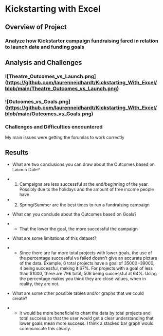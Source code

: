 # Kickstarting with Excel

## Overview of Project

### Analyze how Kickstarter campaign fundraising fared in relation to launch date and funding goals

## Analysis and Challenges

### ![Theatre_Outcomes_vs_Launch.png] (https://github.com/laurenneidhardt/Kickstarting_With_Excel/blob/main/Theatre_Outcomes_vs_Launch.png)

### ![Outcomes_vs_Goals.png] (https://github.com/laurenneidhardt/Kickstarting_With_Excel/blob/main/Outcomes_vs_Goals.png)

### Challenges and Difficulties encountered
My main issues were getting the forumlas to work correctly

## Results

- What are two conclusions you can draw about the Outcomes based on Launch Date? 
-   1. Campaigns are less successful at the end/beginning of the year. Possibly due to the holidays and the amount of free income people have 
-   2. Spring/Summer are the best times to run a fundraising campaign

- What can you conclude about the Outcomes based on Goals? 
- * That the lower the goal, the more successful the campaign

- What are some limitations of this dataset? 
-  * Since there are far more total projects with lower goals, the use of the percentage successful vs failed doesn't give an accurate picture of the data. Example, 6 total projects have a goal of $35000-$39000, 4 being successful, making it 67%. For projects with a goal of less than $1000, there are 796 total, 506 being successful at 64%. Using the percentage makes you think they are close values, when in reality, they are not.

- What are some other possible tables and/or graphs that we could create? 
-  * It would be more beneficial to chart the data by total projects and total success so that the user would get a clear understanding that lower goals mean more success. I think a stacked bar graph would communicate this clearly. 
